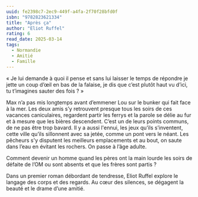 ```yaml
---
uuid: fe2398c7-2ec9-449f-a4fa-2f70f28bfd0f
isbn: "9782823621334"
title: "Après ça"
author: "Eliot Ruffel"
rating: 6
read_date: 2025-03-14
tags:
  - Normandie
  - Amitié
  - Famille
---
```


« Je lui demande à quoi il pense et sans lui laisser le temps de répondre je jette un coup d’œil en bas de la falaise, je dis que c’est plutôt haut vu d’ici, tu t’imagines sauter des fois ? »

Max n’a pas mis longtemps avant d’emmener Lou sur le bunker qui fait face à la mer. Les deux amis s’y retrouvent presque tous les soirs de ces vacances caniculaires, regardent partir les ferrys et la parole se délie au fur et à mesure que les bières descendent. C’est un de leurs points communs, de ne pas être trop bavard. Il y a aussi l'ennui, les jeux qu’ils s’inventent, cette ville qu’ils sillonnent avec sa jetée, comme un pont vers le néant. Les pêcheurs s'y disputent les meilleurs emplacements et au bout, on saute dans l’eau en évitant les rochers. On passe à l’âge adulte.

Comment devenir un homme quand les pères ont la main lourde les soirs de défaite de l’OM ou sont absents et que les frères sont partis ?

Dans un premier roman débordant de tendresse, Eliot Ruffel explore le langage des corps et des regards. Au cœur des silences, se dégagent la beauté et le drame d’une amitié.
